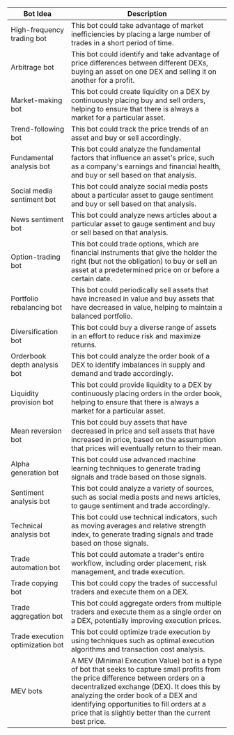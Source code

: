 Bot Idea | Description
---------|------------
High-frequency trading bot | This bot could take advantage of market inefficiencies by placing a large number of trades in a short period of time.
Arbitrage bot | This bot could identify and take advantage of price differences between different DEXs, buying an asset on one DEX and selling it on another for a profit.
Market-making bot | This bot could create liquidity on a DEX by continuously placing buy and sell orders, helping to ensure that there is always a market for a particular asset.
Trend-following bot | This bot could track the price trends of an asset and buy or sell accordingly.
Fundamental analysis bot | This bot could analyze the fundamental factors that influence an asset's price, such as a company's earnings and financial health, and buy or sell based on that analysis.
Social media sentiment bot | This bot could analyze social media posts about a particular asset to gauge sentiment and buy or sell based on that analysis.
News sentiment bot | This bot could analyze news articles about a particular asset to gauge sentiment and buy or sell based on that analysis.
Option-trading bot | This bot could trade options, which are financial instruments that give the holder the right (but not the obligation) to buy or sell an asset at a predetermined price on or before a certain date.
Portfolio rebalancing bot | This bot could periodically sell assets that have increased in value and buy assets that have decreased in value, helping to maintain a balanced portfolio.
Diversification bot | This bot could buy a diverse range of assets in an effort to reduce risk and maximize returns.
Orderbook depth analysis bot | This bot could analyze the order book of a DEX to identify imbalances in supply and demand and trade accordingly.
Liquidity provision bot | This bot could provide liquidity to a DEX by continuously placing orders in the order book, helping to ensure that there is always a market for a particular asset.
Mean reversion bot | This bot could buy assets that have decreased in price and sell assets that have increased in price, based on the assumption that prices will eventually return to their mean.
Alpha generation bot | This bot could use advanced machine learning techniques to generate trading signals and trade based on those signals.
Sentiment analysis bot | This bot could analyze a variety of sources, such as social media posts and news articles, to gauge sentiment and trade accordingly.
Technical analysis bot | This bot could use technical indicators, such as moving averages and relative strength index, to generate trading signals and trade based on those signals.
Trade automation bot | This bot could automate a trader's entire workflow, including order placement, risk management, and trade execution.
Trade copying bot | This bot could copy the trades of successful traders and execute them on a DEX.
Trade aggregation bot | This bot could aggregate orders from multiple traders and execute them as a single order on a DEX, potentially improving execution prices.
Trade execution optimization bot | This bot could optimize trade execution by using techniques such as optimal execution algorithms and transaction cost analysis.
MEV bots | A MEV (Minimal Execution Value) bot is a type of bot that seeks to capture small profits from the price difference between orders on a decentralized exchange (DEX). It does this by analyzing the order book of a DEX and identifying opportunities to fill orders at a price that is slightly better than the current best price.
